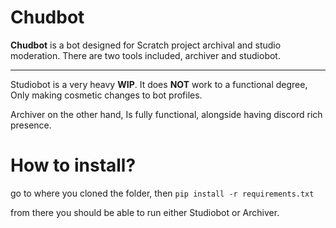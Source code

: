 # Chudbot

**Chudbot** is a bot designed for Scratch project archival and studio moderation. There are two tools included, archiver and studiobot.

---

Studiobot is a very heavy **WIP**. It does **NOT** work to a functional degree, Only making cosmetic changes to bot profiles.

Archiver on the other hand, Is fully functional, alongside having discord rich presence.

# How to install?
go to where you cloned the folder, then
```pip install -r requirements.txt```

from there you should be able to run either Studiobot or Archiver.

